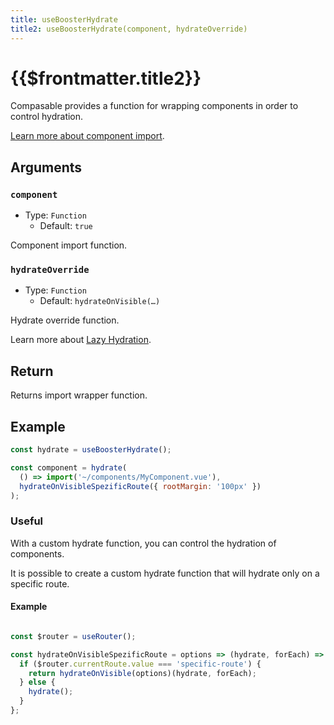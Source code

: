 ```yaml
---
title: useBoosterHydrate
title2: useBoosterHydrate(component, hydrateOverride)
---
```


# {{$frontmatter.title2}}

Compasable provides a function for wrapping components in order to control hydration.

[Learn more about component import](/guide/usage#import-components).

## Arguments

### `component`

- Type: `Function`
  - Default: `true`

Component import function.

### `hydrateOverride`

- Type: `Function`
  - Default: `hydrateOnVisible(…)`

Hydrate override function.

Learn more about [Lazy Hydration](https://vuejs.org/guide/components/async#lazy-hydration).

## Return

Returns import wrapper function.

## Example

```js
const hydrate = useBoosterHydrate();

const component = hydrate(
  () => import('~/components/MyComponent.vue'),
  hydrateOnVisibleSpezificRoute({ rootMargin: '100px' })
);
```

### Useful

With a custom hydrate function, you can control the hydration of components.

It is possible to create a custom hydrate function that will hydrate only on a specific route.

#### Example

```js

const $router = useRouter();

const hydrateOnVisibleSpezificRoute = options => (hydrate, forEach) => {
  if ($router.currentRoute.value === 'specific-route') {
    return hydrateOnVisible(options)(hydrate, forEach);
  } else {
    hydrate();
  }
};

```
